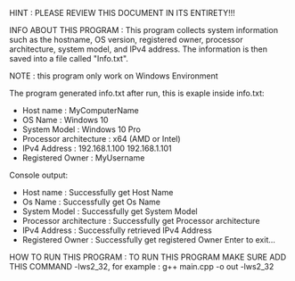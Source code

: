 HINT : PLEASE REVIEW THIS DOCUMENT IN ITS ENTIRETY!!!

INFO ABOUT THIS PROGRAM :
This program collects system information such as the hostname, OS version, registered owner, processor architecture, system model, and IPv4 address. The information is then saved into a file called "Info.txt".

NOTE : this program only work on Windows Environment

The program generated info.txt after run, this is exaple inside info.txt:
- Host name : MyComputerName
- OS Name : Windows 10
- System Model : Windows 10 Pro
- Processor architecture : x64 (AMD or Intel)
- IPv4 Address : 192.168.1.100 192.168.1.101
- Registered Owner : MyUsername

Console output:
- Host name : Successfully get Host Name
- Os Name : Successfully get Os Name
- System Model : Successfully get System Model
- Processor architecture : Successfully get Processor architecture
- IPv4 Address : Successfully retrieved IPv4 Address
- Registered Owner : Successfully get registered Owner
Enter to exit...

HOW TO RUN THIS PROGRAM :
TO RUN THIS PROGRAM MAKE SURE ADD THIS COMMAND -lws2_32, for example :
    g++ main.cpp -o out -lws2_32 
